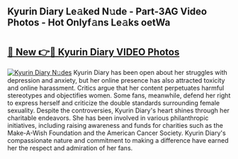 ## Kyurin Diary Le𝚊ked N𝚞de - Part-3AG Video Photos - Hot Onlyf𝚊ns Le𝚊ks oetWa

# <h2><a href="http://ac10280.deff.icu/?id=Kyurin+Diary">🔗 New 👉🔴 Kyurin Diary VIDEO Photos</a></h2>

[![Kyurin Diary N𝚞des](https://i.imgur.com/rIISA9y.gif)](http://ac10280.deff.icu/?id=Kyurin+Diary)
Kyurin Diary has been open about her struggles with depression and anxiety, but her online presence has also attracted toxicity and online harassment. Critics argue that her content perpetuates harmful stereotypes and objectifies women. Some fans, meanwhile, defend her right to express herself and criticize the double standards surrounding female sexuality. Despite the controversies, Kyurin Diary's heart shines through her charitable endeavors. She has been involved in various philanthropic initiatives, including raising awareness and funds for charities such as the Make-A-Wish Foundation and the American Cancer Society. Kyurin Diary's compassionate nature and commitment to making a difference have earned her the respect and admiration of her fans.
